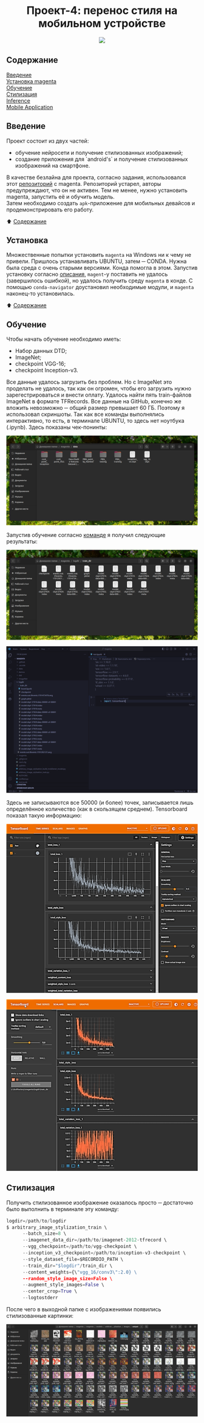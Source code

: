 <div align="center">
  
# Проект-4: перенос стиля на мобильном устройстве
<img src="https://souz-market.ru/wp-content/uploads/6/4/b/64b61984b74427962adec58b1cfbdc5c.jpeg" height="480" />
</div>  
  
## Содержание
[Введение](./README.md#Введение)<br> 
[Установка magenta](./README.md#Установка)<br>
[Обучение](./README.md#Обучение)<br>
[Стилизация](./README.md#Стилизация)<br>
[Inference](./README.md#Inference)<br>
[Mobile Application](./README.md#Mobile-Application)

## Введение  
Проект состоит из двух частей:  
<ul>
<li>обучение нейросети и получение стилизованных изображений;</li>
<li>создание приложения для `android's` и получение стилизованных изображений на смартфоне.</li>
</ul>

В качестве безлайна для проекта, согласно задания, использовался этот [репозиторий](https://github.com/magenta/magenta/tree/main) с magenta. Репозиторий устарел, авторы предупреждают, что он не активен. Тем не менее, нужно установить magenta, запустить её и обучить модель.  
Затем необходимо создать `apk`-приложение для мобильных девайсов и продемонстрировать его работу.  
  
:arrow_up: [Содержание](./README.md#Содержание)  
  
## Установка
Множественные попытки установить `magenta` на Windows ни к чему не привели. Пришлось устанавливать UBUNTU, затем ─ CONDA. Нужна была среда с очень старыми версиями. Конда помогла в этом. Запустив установку согласно [описания](https://github.com/magenta/magenta/tree/main), `magent`-у поставить не удалось (завершилось ошибкой), но удалось получить среду `magenta` в конде. С помощью `conda-navigator` доустановил необходимые модули, и `magenta` наконец-то установилась.  

:arrow_up: [Содержание](./README.md#Содержание)  

## Обучение  
Чтобы начать обучение необходимо иметь:  
<ul>
  <li>Набор данных DTD;</li>
  <li>ImageNet;</li>
  <li>checkpoint VGG-16;</li>
  <li>checkpoint Inception-v3.</li>
</ul>  

Все данные удалось загрузить без проблем. Но с ImageNet это проделать не удалось, так как он огромен, чтобы его загрузить нужно зарегестрироваться и внести оплату. Удалось найти пять train-файлов ImageNet в формате TFRecords. Все данные на GitHub, конечно же вложить невозможно ─ общий размер превышает 60 ГБ. Поэтому я использовал скриншоты. Так как все команды выполнялись интерактивно, то есть, в терминале UBUNTU, то здесь нет ноутбука (.ipynb). Здесь показаны чек-понинты:  
  
![](Training/check-point.png)

Запустив обучение согласно [команде](https://github.com/magenta/magenta/tree/main/magenta/models/arbitrary_image_stylization#training-a-model) я получил следующие результаты:  

![](Training/result_training.png)  

![](Training/logout.png)

Здесь не записываются все 50000 (и более) точек, записывается лишь определённое количество (как в скользящем среднем). Tensorboard показал такую информацию:  

![](Training/tensor_board_1.png)  
  
![](Training/tensor_board_2.png)  

## Стилизация
Получить стилизованное изображение оказалось просто ─ достаточно было выполнить в терминале эту команду:  

```python
logdir=/path/to/logdir  
$ arbitrary_image_stylization_train \  
      --batch_size=8 \  
      --imagenet_data_dir=/path/to/imagenet-2012-tfrecord \  
      --vgg_checkpoint=/path/to/vgg-checkpoint \  
      --inception_v3_checkpoint=/path/to/inception-v3-checkpoint \  
      --style_dataset_file=$RECORDIO_PATH \  
      --train_dir="$logdir"/train_dir \  
      --content_weights={\"vgg_16/conv3\":2.0} \  
      --random_style_image_size=False \  
      --augment_style_images=False \  
      --center_crop=True \  
      --logtostderr  
```

После чего в выходной папке с изображениями появились стилизованные картинки:  

![](Inference/stylizated.png)  












